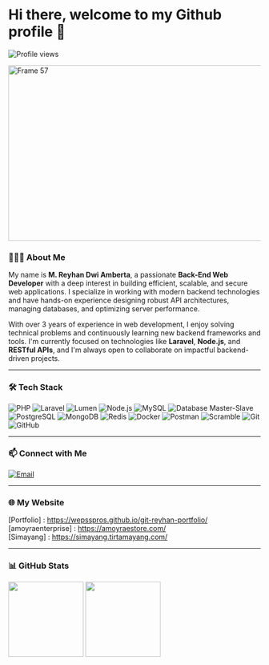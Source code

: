 # Hi there, welcome to my Github profile 👋

![Profile views](https://komarev.com/ghpvc/?username=mreyhandwi&color=brightgreen)

<img width="1400" height="350" alt="Frame 57" src="https://github.com/user-attachments/assets/333f6007-1015-43fe-89a0-31dc36d6a722" />


### 👨🏻‍💻 About Me
My name is **M. Reyhan Dwi Amberta**, a passionate **Back-End Web Developer** with a deep interest in building efficient, scalable, and secure web applications. I specialize in working with modern backend technologies and have hands-on experience designing robust API architectures, managing databases, and optimizing server performance.

With over 3 years of experience in web development, I enjoy solving technical problems and continuously learning new backend frameworks and tools. I'm currently focused on technologies like **Laravel**, **Node.js**, and **RESTful APIs**, and I'm always open to collaborate on impactful backend-driven projects.

---

### 🛠️ Tech Stack

![PHP](https://img.shields.io/badge/PHP-777BB4?style=for-the-badge&logo=php&logoColor=white)
![Laravel](https://img.shields.io/badge/Laravel-E74430?style=for-the-badge&logo=laravel&logoColor=white)
![Lumen](https://img.shields.io/badge/Lumen-E74430?style=for-the-badge&logo=laravel&logoColor=white)
![Node.js](https://img.shields.io/badge/Node.js-339933?style=for-the-badge&logo=node-dot-js&logoColor=white)
![MySQL](https://img.shields.io/badge/MySQL-00758F?style=for-the-badge&logo=mysql&logoColor=white)
![Database Master-Slave](https://img.shields.io/badge/DB--Architecture-Master--%26--Slave-blue?style=for-the-badge&logo=databricks&logoColor=white)
![PostgreSQL](https://img.shields.io/badge/PostgreSQL-316192?style=for-the-badge&logo=postgresql&logoColor=white)
![MongoDB](https://img.shields.io/badge/MongoDB-4EA94B?style=for-the-badge&logo=mongodb&logoColor=white)
![Redis](https://img.shields.io/badge/Redis-DC382D?style=for-the-badge&logo=redis&logoColor=white)
![Docker](https://img.shields.io/badge/Docker-2496ED?style=for-the-badge&logo=docker&logoColor=white)
![Postman](https://img.shields.io/badge/Postman-F36822?style=for-the-badge&logo=postman&logoColor=white)
![Scramble](https://img.shields.io/badge/Scramble-0A7AFE?style=for-the-badge&logo=bookstack&logoColor=white)
![Git](https://img.shields.io/badge/GIT-E44C30?style=for-the-badge&logo=git&logoColor=white)
![GitHub](https://img.shields.io/badge/GitHub-181717?style=for-the-badge&logo=github&logoColor=white)

---

### 📫 Connect with Me

[![Email](https://img.shields.io/badge/-reyhandwiambrta@gmail.com-D14836?style=flat&logo=Gmail&logoColor=white)](mailto:mreyhandwi@gmail.com)

---

### 🌐 My Website

[Portfolio] : <a href="https://wepsspros.github.io/git-reyhan-portfolio/">https://wepsspros.github.io/git-reyhan-portfolio/</a><br/>
[amoyraenterprise] : <a href="https://amoyraestore.com/">https://amoyraestore.com/</a><br/>
[Simayang]  : <a href="https://simayang.tirtamayang.com">https://simayang.tirtamayang.com/</a><br/>

---

### 📊 GitHub Stats

<p>
<img height="150em" src="https://github-readme-stats-eight-theta.vercel.app/api?username=WepssPros&show_icons=true&theme=algolia&include_all_commits=true&count_private=true"/>
<img height="150em" src="https://github-readme-stats-eight-theta.vercel.app/api/top-langs/?username=WepssPros&layout=compact&langs_count=8&theme=algolia"/>
</p>
